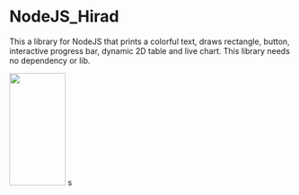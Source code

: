 # NodeJS_Hirad
This a library for NodeJS that prints a colorful text, draws rectangle, button, interactive progress bar, dynamic 2D table and live chart. This library needs no dependency or lib.

<img src="" width=100 height =200>
s
